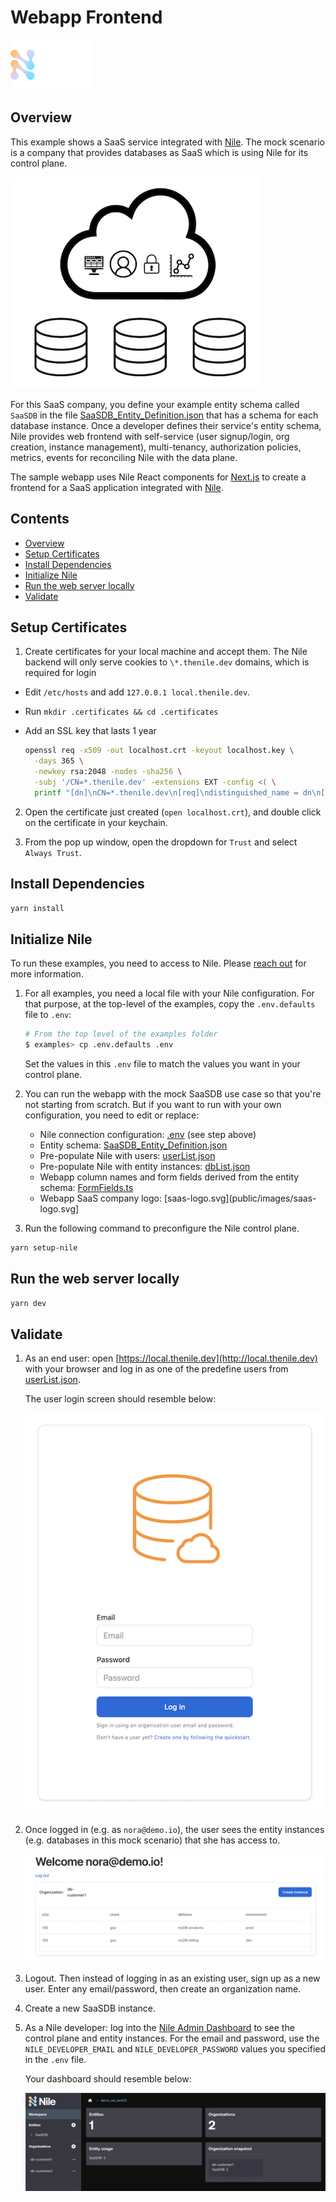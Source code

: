 # Webapp Frontend

![image](../images/Nile-text-logo.png)

## Overview

This example shows a SaaS service integrated with [Nile](https://thenile.dev/). 
The mock scenario is a company that provides databases as SaaS which is using Nile for its control plane.

![image](./images/SaaSDB-overview.png)

For this SaaS company, you define your example entity schema called `SaaSDB` in the file [SaaSDB_Entity_Definition.json](../quickstart/src/models/SaaSDB_Entity_Definition.json) that has a schema for each database instance.
Once a developer defines their service's entity schema, Nile provides web frontend with self-service (user signup/login, org creation, instance management), multi-tenancy, authorization policies, metrics, events for reconciling Nile with the data plane.

The sample webapp uses Nile React components for [Next.js](https://nextjs.org/) to create a frontend for a SaaS application integrated with [Nile](https://thenile.dev/).

## Contents

* [Overview](#overview)
* [Setup Certificates](#setup-certificates)
* [Install Dependencies](#install-dependencies)
* [Initialize Nile](#initialize-nile)
* [Run the web server locally](#run-the-web-server-locally)
* [Validate](#validate)

## Setup Certificates

1. Create certificates for your local machine and accept them. The Nile backend will only serve cookies to `\*.thenile.dev` domains, which is required for login

- Edit `/etc/hosts` and add `127.0.0.1 local.thenile.dev`.
- Run `mkdir .certificates && cd .certificates`
- Add an SSL key that lasts 1 year

   ```bash
   openssl req -x509 -out localhost.crt -keyout localhost.key \
     -days 365 \
     -newkey rsa:2048 -nodes -sha256 \
     -subj '/CN=*.thenile.dev' -extensions EXT -config <( \
     printf "[dn]\nCN=*.thenile.dev\n[req]\ndistinguished_name = dn\n[EXT]\nsubjectAltName=DNS:*.thenile.dev\nkeyUsage=digitalSignature\nextendedKeyUsage=serverAuth")
   ```

2. Open the certificate just created (`open localhost.crt`), and double click on the certificate in your keychain.

3. From the pop up window, open the dropdown for `Trust` and select `Always Trust`.

## Install Dependencies

```bash
yarn install
```

## Initialize Nile

To run these examples, you need to access to Nile. Please [reach out](https://www.thenile.dev) for more information.

1. For all examples, you need a local file with your Nile configuration.
For that purpose, at the top-level of the examples, copy the `.env.defaults` file to `.env`:

   ```bash
   # From the top level of the examples folder
   $ examples> cp .env.defaults .env
   ```

   Set the values in this `.env` file to match the values you want in your control plane.

2. You can run the webapp with the mock SaaSDB use case so that you're not starting from scratch.  But if you want to run with your own configuration, you need to edit or replace:

   - Nile connection configuration: [.env](.env) (see step above)
   - Entity schema: [SaaSDB_Entity_Definition.json](../quickstart/src/models/SaaSDB_Entity_Definition.json)
   - Pre-populate Nile with users: [userList.json](../quickstart/src/datasets/userList.json)
   - Pre-populate Nile with entity instances: [dbList.json](../quickstart/src/datasets/dbList.json)
   - Webapp column names and form fields derived from the entity schema: [FormFields.ts](components/EntityTable/FormFields.ts)
   - Webapp SaaS company logo: [saas-logo.svg](public/images/saas-logo.svg]

3. Run the following command to preconfigure the Nile control plane.

```bash
yarn setup-nile
```

## Run the web server locally

```bash
yarn dev
```

## Validate

1. As an end user: open [https://local.thenile.dev](http://local.thenile.dev) with your browser and log in as one of the predefine users from [userList.json](../quickstart/src/datasets/userList.json).

   The user login screen should resemble below:

   ![image](images/login.png)

2. Once logged in (e.g. as `nora@demo.io`), the user sees the entity instances (e.g. databases in this mock scenario) that she has access to.

   ![image](images/instances.png)

3. Logout. Then instead of logging in as an existing user, sign up as a new user.  Enter any email/password, then create an organization name.

4. Create a new SaaSDB instance.

5. As a Nile developer: log into the [Nile Admin Dashboard](https://nad.thenile.dev/) to see the control plane and entity instances.
For the email and password, use the `NILE_DEVELOPER_EMAIL` and `NILE_DEVELOPER_PASSWORD` values you specified in the `.env` file.

   Your dashboard should resemble below:

   ![image](images/nad.png)
